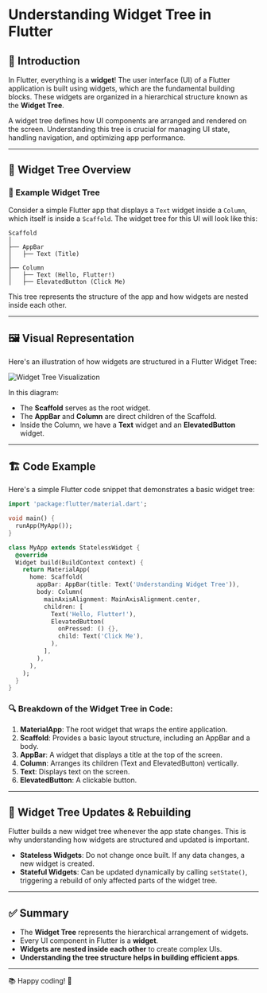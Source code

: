 # Understanding Widget Tree in Flutter

## 📌 Introduction
In Flutter, everything is a **widget**! The user interface (UI) of a Flutter application is built using widgets, which are the fundamental building blocks. These widgets are organized in a hierarchical structure known as the **Widget Tree**.

A widget tree defines how UI components are arranged and rendered on the screen. Understanding this tree is crucial for managing UI state, handling navigation, and optimizing app performance.

---

## 🌳 Widget Tree Overview
### 🔹 Example Widget Tree

Consider a simple Flutter app that displays a `Text` widget inside a `Column`, which itself is inside a `Scaffold`. The widget tree for this UI will look like this:

```plaintext
Scaffold
│
├── AppBar
│   ├── Text (Title)
│
├── Column
│   ├── Text (Hello, Flutter!)
│   ├── ElevatedButton (Click Me)
```

This tree represents the structure of the app and how widgets are nested inside each other.

---

## 🖼️ Visual Representation
Here's an illustration of how widgets are structured in a Flutter Widget Tree:

![Widget Tree Visualization](https://raw.githubusercontent.com/flutter/assets-for-api-docs/main/assets/widgets/widget_tree.png)

In this diagram:
- The **Scaffold** serves as the root widget.
- The **AppBar** and **Column** are direct children of the Scaffold.
- Inside the Column, we have a **Text** widget and an **ElevatedButton** widget.

---

## 🏗️ Code Example
Here's a simple Flutter code snippet that demonstrates a basic widget tree:

```dart
import 'package:flutter/material.dart';

void main() {
  runApp(MyApp());
}

class MyApp extends StatelessWidget {
  @override
  Widget build(BuildContext context) {
    return MaterialApp(
      home: Scaffold(
        appBar: AppBar(title: Text('Understanding Widget Tree')),
        body: Column(
          mainAxisAlignment: MainAxisAlignment.center,
          children: [
            Text('Hello, Flutter!'),
            ElevatedButton(
              onPressed: () {},
              child: Text('Click Me'),
            ),
          ],
        ),
      ),
    );
  }
}
```

### 🔍 Breakdown of the Widget Tree in Code:
1. **MaterialApp**: The root widget that wraps the entire application.
2. **Scaffold**: Provides a basic layout structure, including an AppBar and a body.
3. **AppBar**: A widget that displays a title at the top of the screen.
4. **Column**: Arranges its children (Text and ElevatedButton) vertically.
5. **Text**: Displays text on the screen.
6. **ElevatedButton**: A clickable button.

---

## 🔄 Widget Tree Updates & Rebuilding
Flutter builds a new widget tree whenever the app state changes. This is why understanding how widgets are structured and updated is important.

- **Stateless Widgets**: Do not change once built. If any data changes, a new widget is created.
- **Stateful Widgets**: Can be updated dynamically by calling `setState()`, triggering a rebuild of only affected parts of the widget tree.

---

## ✅ Summary
- The **Widget Tree** represents the hierarchical arrangement of widgets.
- Every UI component in Flutter is a **widget**.
- **Widgets are nested inside each other** to create complex UIs.
- **Understanding the tree structure helps in building efficient apps**.

---

📚 Happy coding! 🚀
